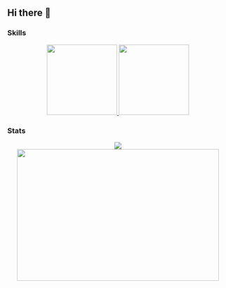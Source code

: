 ## Hi there 👋

### Skills
<p align="center">
  <a href="https://skillicons.dev">
    <img src="https://skillicons.dev/icons?i=git,react,javascript,python" height="160" style="margin: margin: 30" />
    <img src="https://skillicons.dev/icons?i=ai,ps,sequelize,flask" height="160" />
  </a>
</p>


### Stats
<div href="https://github.com/versayce/github-readme-stats" align="center">
  <img align="center" src="https://github-readme-stats.vercel.app/api?username=versayce&show_icons=true&theme=radical" />
</div>

<div href="https://github.com/versayce/github-readme-stats" align="center">
  <img width="460" height="300" src="https://github-readme-stats.vercel.app/api/top-langs/?username=anuraghazra&layout=compact&theme=radical">
</div>
<!--
**Versayce/versayce** is a ✨ _special_ ✨ repository because its `README.md` (this file) appears on your GitHub profile.

Here are some ideas to get you started:

- 🔭 I’m currently working on ...
- 🌱 I’m currently learning ...
- 👯 I’m looking to collaborate on ...
- 🤔 I’m looking for help with ...
- 💬 Ask me about ...
- 📫 How to reach me: ...
- 😄 Pronouns: ...
- ⚡ Fun fact: ...
-->
